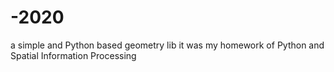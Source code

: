 # -2020
a simple and Python based geometry lib
it was my homework of Python and Spatial Information Processing
